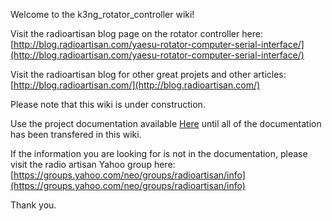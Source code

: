 Welcome to the k3ng_rotator_controller wiki!

Visit the radioartisan blog page on the rotator controller here: [http://blog.radioartisan.com/yaesu-rotator-computer-serial-interface/](http://blog.radioartisan.com/yaesu-rotator-computer-serial-interface/)

Visit the radioartisan blog for other great projets and other articles:  [http://blog.radioartisan.com/](http://blog.radioartisan.com/)

Please note that this wiki is under construction.

Use the project documentation available [Here](https://docs.google.com/document/d/1Q4_X2XdndylohjhZWsaAUNl1UIqYGt9Kxp1VM70XJGM/edit?usp=sharing) until all of the documentation has been transfered in this wiki.

If the information you are looking for is not in the documentation, please visit the radio artisan Yahoo group here:
[https://groups.yahoo.com/neo/groups/radioartisan/info](https://groups.yahoo.com/neo/groups/radioartisan/info)

Thank you.